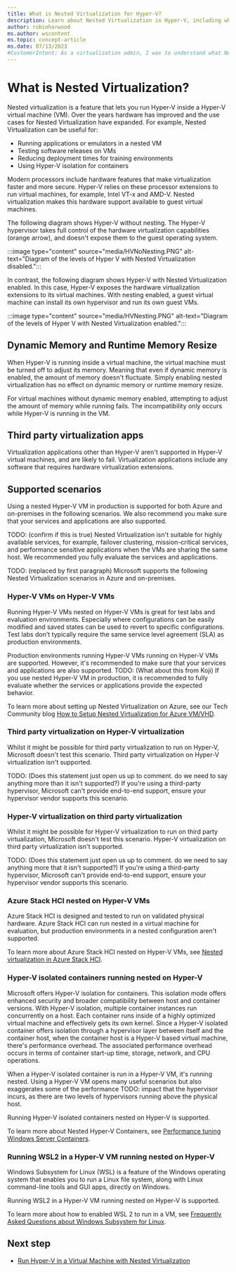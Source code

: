 ```yaml
---
title: What is Nested Virtualization for Hyper-V?
description: Learn about Nested Virtualization in Hyper-V, including what it is, how it works, and supported scenarios.
author: robinharwood
ms.author: wscontent
ms.topic: concept-article
ms.date: 07/13/2023
#CustomerIntent: As a virtualization admin, I was to understand what Nested Virtualization is, so that I apply it to my own environment.
---
```


# What is Nested Virtualization?

Nested virtualization is a feature that lets you run Hyper-V inside a Hyper-V virtual machine (VM). Over the years hardware has improved and the use cases for Nested Virtualization have expanded. For example, Nested Virtualization can be useful for:

- Running applications or emulators in a nested VM
- Testing software releases on VMs
- Reducing deployment times for training environments
- Using Hyper-V isolation for containers

Modern processors include hardware features that make virtualization faster and more secure. Hyper-V relies on these processor extensions to run virtual machines, for example, Intel VT-x and AMD-V. Nested virtualization makes this hardware support available to guest virtual machines.

The following diagram shows Hyper-V without nesting.  The Hyper-V hypervisor takes full control of the hardware virtualization capabilities (orange arrow), and doesn't expose them to the guest operating system.

:::image type="content" source="media/HVNoNesting.PNG" alt-text="Diagram of the levels of Hyper V with Nested Virtualization disabled.":::

In contrast, the following diagram shows Hyper-V with Nested Virtualization enabled. In this case, Hyper-V exposes the hardware virtualization extensions to its virtual machines. With nesting enabled, a guest virtual machine can install its own hypervisor and run its own guest VMs.

:::image type="content" source="media/HVNesting.PNG" alt-text="Diagram of the levels of Hyper V with Nested Virtualization enabled.":::

## Dynamic Memory and Runtime Memory Resize

When Hyper-V is running inside a virtual machine, the virtual machine must be turned off to adjust its memory. Meaning that even if dynamic memory is enabled, the amount of memory doesn't fluctuate. Simply enabling nested virtualization has no effect on dynamic memory or runtime memory resize.

For virtual machines without dynamic memory enabled, attempting to adjust the amount of memory while running fails. The incompatibility only occurs while Hyper-V is running in the VM.

## Third party virtualization apps

Virtualization applications other than Hyper-V aren't supported in Hyper-V virtual machines, and are likely to fail. Virtualization applications include any software that requires hardware virtualization extensions.

## Supported scenarios

Using a nested Hyper-V VM in production is supported for both Azure and on-premises in the following scenarios. We also recommend you make sure that your services and applications are also supported.

TODO: (confirm if this is true) Nested Virtualization isn't suitable for highly available services, for example, failover clustering, mission-critical services, and performance sensitive applications when the VMs are sharing the same host. We recommended you fully evaluate the services and applications.

TODO: (replaced by first paragraph) Microsoft supports the following Nested Virtualization scenarios in Azure and on-premises.

### Hyper-V VMs on Hyper-V VMs

Running Hyper-V VMs nested on Hyper-V VMs is great for test labs and evaluation environments. Especially where configurations can be easily modified and saved states can be used to revert to specific configurations. Test labs don't typically require the same service level agreement (SLA) as production environments.

Production environments running Hyper-V VMs running on Hyper-V VMs are supported. However, it's recommended to make sure that your services and applications are also supported. TODO: (What about this from Koji) If you use nested Hyper-V VM in production, it is recommended to fully evaluate whether the services or applications provide the expected behavior.

To learn more about setting up Nested Virtualization on Azure, see our Tech Community blog [How to Setup Nested Virtualization for Azure VM/VHD](https://techcommunity.microsoft.com/t5/itops-talk-blog/how-to-setup-nested-virtualization-for-azure-vm-vhd/ba-p/1115338).

### Third party virtualization on Hyper-V virtualization

Whilst it might be possible for third party virtualization to run on Hyper-V, Microsoft doesn't test this scenario. Third party virtualization on Hyper-V virtualization isn't supported.

TODO: (Does this statement just open us up to comment. do we need to say anything more than it isn't supported?) If you're using a third-party hypervisor, Microsoft can't provide end-to-end support, ensure your hypervisor vendor supports this scenario.

### Hyper-V virtualization on third party virtualization

Whilst it might be possible for Hyper-V virtualization to run on third party virtualization, Microsoft doesn't test this scenario. Hyper-V virtualization on third party virtualization isn't supported.

TODO: (Does this statement just open us up to comment. do we need to say anything more that it isn't supported?) If you're using a third-party hypervisor, Microsoft can't provide end-to-end support, ensure your hypervisor vendor supports this scenario.

### Azure Stack HCI nested on Hyper-V VMs

Azure Stack HCI is designed and tested to run on validated physical hardware. Azure Stack HCI can run nested in a virtual machine for evaluation, but production environments in a nested configuration aren't supported.

To learn more about Azure Stack HCI nested on Hyper-V VMs, see [Nested virtualization in Azure Stack HCI](/azure-stack/hci/concepts/nested-virtualization).

### Hyper-V isolated containers running nested on Hyper-V

Microsoft offers Hyper-V isolation for containers. This isolation mode offers enhanced security and broader compatibility between host and container versions. With Hyper-V isolation, multiple container instances run concurrently on a host. Each container runs inside of a highly optimized virtual machine and effectively gets its own kernel. Since a Hyper-V isolated container offers isolation through a hypervisor layer between itself and the container host, when the container host is a Hyper-V based virtual machine, there's performance overhead. The associated performance overhead occurs in terms of container start-up time, storage, network, and CPU operations.

When a Hyper-V isolated container is run in a Hyper-V VM, it's running nested. Using a Hyper-V VM opens many useful scenarios but also exaggerates some of the performance TODO: impact that the hypervisor incurs, as there are two levels of hypervisors running above the physical host.

Running Hyper-V isolated containers nested on Hyper-V is supported.

To learn more about Nested Hyper-V Containers, see [Performance tuning Windows Server Containers](/windows-server/administration/performance-tuning/role/windows-server-container/).

### Running WSL2 in a Hyper-V VM running nested on Hyper-V

Windows Subsystem for Linux (WSL) is a feature of the Windows operating system that enables you to run a Linux file system, along with Linux command-line tools and GUI apps, directly on Windows.

Running WSL2 in a Hyper-V VM running nested on Hyper-V is supported.

To learn more about how to enabled WSL 2 to run in a VM, see [Frequently Asked Questions about Windows Subsystem for Linux](/windows/wsl/faq#can-i-run-wsl-2-in-a-virtual-machine-).

## Next step

- [Run Hyper-V in a Virtual Machine with Nested Virtualization](/virtualization/hyper-v-on-windows/user-guide/nested-virtualization)
